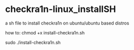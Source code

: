 # checkra1n-linux_installSH
a sh file to install checkra1n on ubuntu/ubuntu based distros

how to:
chmod +x install-checkra1n.sh

sudo ./install-checkra1n.sh
